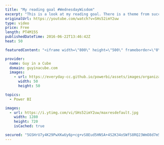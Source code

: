 ```yaml
---
title: "My reading goal #WednesdayWisdom"
excerpt: "This is a look at my reading goal. There is a theme from successful business people and entrepreneurs that you need to read. I'm a very slow reader, but I think I found a method to help me in this area. I'm setting a goal for myself.  My reading journey: https://guyinacube.com/reading-journey/  FightMediocrity"
originalUrl: https://youtube.com/watch?v=SHs52imY2uw
type: video
price: Free
length: PT4M15S
publishedDateTime: 2016-06-22T13:46:42Z
heat: 50

featuredContent: "<iframe width=\"800\" height=\"500\" frameborder=\"0\" src=\"https://www.youtube.com/embed/SHs52imY2uw\" allow=\"accelerometer; autoplay; encrypted-media; gyroscope; picture-in-picture\" allowfullscreen></iframe>"

provider:
  name: Guy in a Cube
  domain: guyinacube.com
  images:
    - url: https://everyday-cc.github.io/powerbi/assets/images/organizations/guyinacube.com-50x50.jpg
      width: 50
      height: 50

topics:
  - Power BI

images:
  - url: https://i.ytimg.com/vi/SHs52imY2uw/maxresdefault.jpg
    width: 1280
    height: 720
    isCached: true

secured: "5GSHrU7y4K29PwXKwUy6p+cg+vS8Eud5HNSA+4S2K34oSWfS8RQ23WmO8d7m5lQvWR/H16yJ/8tjkElhb0KLxk7HOQ5L0cLkWdElmEMYivnMRr5BJbcPBe4yXQPn5IR57N/oz7YlK6SahpuAH5TqkzbxEfrhRE8BG7D1ZV7PJIjgJOOcEFRO9LbvvwFQdSDACc4iU2WZ0qMwTQLxmsnQQjGTnUGqx+vZSFca56tfed4qfurMS6zHa+yQ2osHiQR6/qPUK7SMOy0+XymVAFhLcY5hHqUusy8zHaKuTVRKs3Da+eSpCCbRC9pjqPRl+0a0oZEyuZZUWjxBjSKcYEN28pS25oUarouOPjek6VDQY+fCrnyBoT3VeWWF9dFhXmOr8jt7NDiXriR5zFjc5hQJaoOT1Z5595Kg5kUg6Isg8tA=;CWaUl+ML1nMzBrIE7ZhCnA=="
---
```


